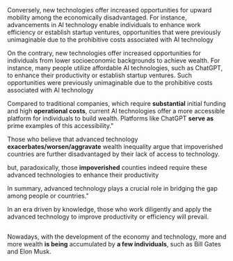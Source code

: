 Conversely, new technologies offer increased opportunities for upward mobility among the economically disadvantaged. For instance, advancements in AI technology enable individuals to enhance work efficiency or establish startup ventures, opportunities that were previously unimaginable due to the prohibitive costs associated with AI technology

On the contrary, new technologies offer increased opportunities for individuals from lower socioeconomic backgrounds to achieve wealth. For instance, many people utilize affordable AI technologies, such as ChatGPT, to enhance their productivity or establish startup ventures. Such opportunities were previously unimaginable due to the prohibitive costs associated with AI technology

Compared to traditional companies, which require **substantial** initial funding and high **operational costs**, current AI technologies offer a more accessible platform for individuals to build wealth. Platforms like ChatGPT **serve as** prime examples of this accessibility."

Those who believe that advanced technology **exacerbates/worsen/aggravate** wealth inequality argue that impoverished countries are further disadvantaged by their lack of access to technology.

but, paradoxically, those **impoverished** counties indeed require these advanced technologies to enhance their productivity

In summary, advanced technology plays a crucial role in bridging the gap among people or countries."

In an era driven by knowledge, those who work diligently and apply the advanced technology to improve productivity or efficiency will prevail.



## 

Nowadays, with the development of the economy and technology, more and more wealth **is being** accumulated by **a few individuals**, such as Bill Gates and Elon Musk.